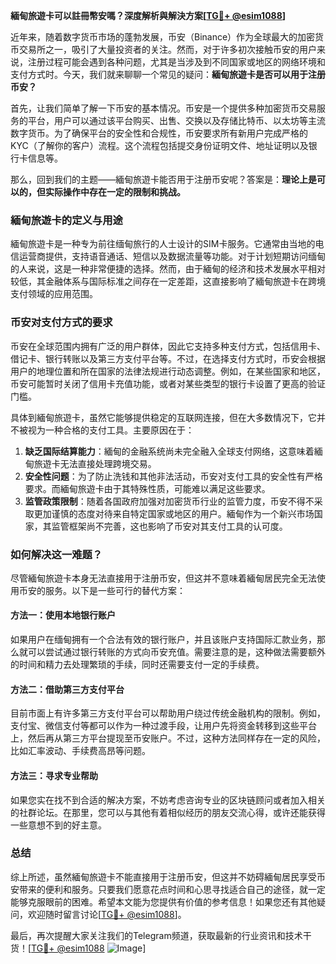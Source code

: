 **緬甸旅遊卡可以註冊幣安嗎？深度解析與解決方案[[TG💪+ @esim1088](https://t.me/s/esim1088)]**

近年来，随着数字货币市场的蓬勃发展，币安（Binance）作为全球最大的加密货币交易所之一，吸引了大量投资者的关注。然而，对于许多初次接触币安的用户来说，注册过程可能会遇到各种问题，尤其是当涉及到不同国家或地区的网络环境和支付方式时。今天，我们就来聊聊一个常见的疑问：**緬甸旅遊卡是否可以用于注册币安？**

首先，让我们简单了解一下币安的基本情况。币安是一个提供多种加密货币交易服务的平台，用户可以通过该平台购买、出售、交换以及存储比特币、以太坊等主流数字货币。为了确保平台的安全性和合规性，币安要求所有新用户完成严格的KYC（了解你的客户）流程。这个流程包括提交身份证明文件、地址证明以及银行卡信息等。

那么，回到我们的主题——緬甸旅遊卡能否用于注册币安呢？答案是：**理论上是可以的，但实际操作中存在一定的限制和挑战。**

### 緬甸旅遊卡的定义与用途

緬甸旅遊卡是一种专为前往缅甸旅行的人士设计的SIM卡服务。它通常由当地的电信运营商提供，支持语音通话、短信以及数据流量等功能。对于计划短期访问缅甸的人来说，这是一种非常便捷的选择。然而，由于緬甸的经济和技术发展水平相对较低，其金融体系与国际标准之间存在一定差距，这直接影响了緬甸旅遊卡在跨境支付领域的应用范围。

### 币安对支付方式的要求

币安在全球范围内拥有广泛的用户群体，因此它支持多种支付方式，包括信用卡、借记卡、银行转账以及第三方支付平台等。不过，在选择支付方式时，币安会根据用户的地理位置和所在国家的法律法规进行动态调整。例如，在某些国家和地区，币安可能暂时关闭了信用卡充值功能，或者对某些类型的银行卡设置了更高的验证门槛。

具体到緬甸旅遊卡，虽然它能够提供稳定的互联网连接，但在大多数情况下，它并不被视为一种合格的支付工具。主要原因在于：

1. **缺乏国际结算能力**：緬甸的金融系统尚未完全融入全球支付网络，这意味着緬甸旅遊卡无法直接处理跨境交易。
2. **安全性问题**：为了防止洗钱和其他非法活动，币安对支付工具的安全性有严格要求。而緬甸旅遊卡由于其特殊性质，可能难以满足这些要求。
3. **监管政策限制**：随着各国政府加强对加密货币行业的监管力度，币安不得不采取更加谨慎的态度对待来自特定国家或地区的用户。緬甸作为一个新兴市场国家，其监管框架尚不完善，这也影响了币安对其支付工具的认可度。

### 如何解决这一难题？

尽管緬甸旅遊卡本身无法直接用于注册币安，但这并不意味着緬甸居民完全无法使用币安的服务。以下是一些可行的替代方案：

#### 方法一：使用本地银行账户
如果用户在缅甸拥有一个合法有效的银行账户，并且该账户支持国际汇款业务，那么就可以尝试通过银行转账的方式向币安充值。需要注意的是，这种做法需要额外的时间和精力去处理繁琐的手续，同时还需要支付一定的手续费。

#### 方法二：借助第三方支付平台
目前市面上有许多第三方支付平台可以帮助用户绕过传统金融机构的限制。例如，支付宝、微信支付等都可以作为一种过渡手段，让用户先将资金转移到这些平台上，然后再从第三方平台提现至币安账户。不过，这种方法同样存在一定的风险，比如汇率波动、手续费高昂等问题。

#### 方法三：寻求专业帮助
如果您实在找不到合适的解决方案，不妨考虑咨询专业的区块链顾问或者加入相关的社群论坛。在那里，您可以与其他有着相似经历的朋友交流心得，或许还能获得一些意想不到的好主意。

### 总结

综上所述，虽然緬甸旅遊卡不能直接用于注册币安，但这并不妨碍緬甸居民享受币安带来的便利和服务。只要我们愿意花点时间和心思寻找适合自己的途径，就一定能够克服眼前的困难。希望本文能为您提供有价值的参考信息！如果您还有其他疑问，欢迎随时留言讨论[[TG💪+ @esim1088](https://t.me/s/esim1088)]。

最后，再次提醒大家关注我们的Telegram频道，获取最新的行业资讯和技术干货！[[TG💪+ @esim1088](https://t.me/s/esim1088) ![Image](https://i.postimg.cc/4NQfJmqS/Snipaste-2025-05-13-00-14-12.png)]